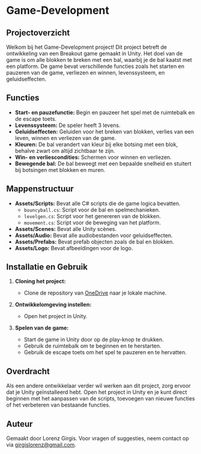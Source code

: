# Game-Development

## Projectoverzicht

Welkom bij het Game-Development project! Dit project betreft de ontwikkeling van een Breakout game gemaakt in Unity. Het doel van de game is om alle blokken te breken met een bal, waarbij je de bal kaatst met een platform. De game bevat verschillende functies zoals het starten en pauzeren van de game, verliezen en winnen, levenssysteem, en geluidseffecten.

## Functies

- **Start- en pauzefunctie:** Begin en pauzeer het spel met de ruimtebalk en de escape toets.
- **Levenssysteem:** De speler heeft 3 levens.
- **Geluidseffecten:** Geluiden voor het breken van blokken, verlies van een leven, winnen en verliezen van de game.
- **Kleuren:** De bal verandert van kleur bij elke botsing met een blok, behalve zwart om altijd zichtbaar te zijn.
- **Win- en verliescondities:** Schermen voor winnen en verliezen.
- **Bewegende bal:** De bal beweegt met een bepaalde snelheid en stuitert bij botsingen met blokken en muren.

## Mappenstructuur

- **Assets/Scripts:** Bevat alle C# scripts die de game logica bevatten.
  - `bouncyball.cs`: Script voor de bal en spelmechanieken.
  - `levelgen.cs`: Script voor het genereren van de blokken.
  - `movement.cs`: Script voor de beweging van het platform.
- **Assets/Scenes:** Bevat alle Unity scènes.
- **Assets/Audio:** Bevat alle audiobestanden voor geluidseffecten.
- **Assets/Prefabs:** Bevat prefab objecten zoals de bal en blokken.
- **Assets/Logo:** Bevat afbeeldingen voor de logo.

## Installatie en Gebruik

1. **Cloning het project:**
   - Clone de repository van [OneDrive](#) naar je lokale machine.

2. **Ontwikkelomgeving instellen:**
   - Open het project in Unity.

3. **Spelen van de game:**
   - Start de game in Unity door op de play-knop te drukken.
   - Gebruik de ruimtebalk om te beginnen en te herstarten.
   - Gebruik de escape toets om het spel te pauzeren en te hervatten.

## Overdracht

Als een andere ontwikkelaar verder wil werken aan dit project, zorg ervoor dat je Unity geïnstalleerd hebt. Open het project in Unity en je kunt direct beginnen met het aanpassen van de scripts, toevoegen van nieuwe functies of het verbeteren van bestaande functies.

## Auteur

Gemaakt door Lorenz Girgis. Voor vragen of suggesties, neem contact op via [girgislorenz@gmail.com](mailto:girgislorenz@gmail.com).

